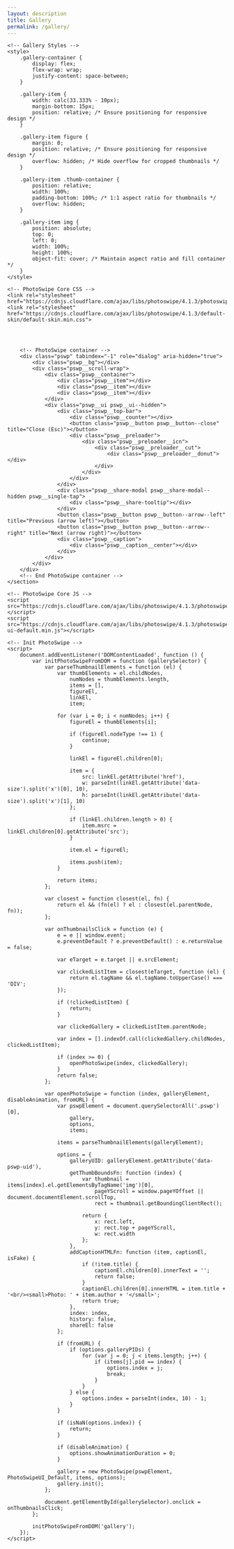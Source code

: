 ```yaml
---
layout: description
title: Gallery
permalink: /gallery/
---
```


<html lang="en">

<head>
    <meta charset="UTF-8">
    <meta name="viewport" content="width=device-width, initial-scale=1.0">
    <title>Gallery</title>

    <!-- Gallery Styles -->
    <style>
        .gallery-container {
            display: flex;
            flex-wrap: wrap;
            justify-content: space-between;
        }

        .gallery-item {
            width: calc(33.333% - 10px);
            margin-bottom: 15px;
            position: relative; /* Ensure positioning for responsive design */
        }

        .gallery-item figure {
            margin: 0;
            position: relative; /* Ensure positioning for responsive design */
            overflow: hidden; /* Hide overflow for cropped thumbnails */
        }

        .gallery-item .thumb-container {
            position: relative;
            width: 100%;
            padding-bottom: 100%; /* 1:1 aspect ratio for thumbnails */
            overflow: hidden;
        }

        .gallery-item img {
            position: absolute;
            top: 0;
            left: 0;
            width: 100%;
            height: 100%;
            object-fit: cover; /* Maintain aspect ratio and fill container */
        }
    </style>

    <!-- PhotoSwipe Core CSS -->
    <link rel="stylesheet" href="https://cdnjs.cloudflare.com/ajax/libs/photoswipe/4.1.3/photoswipe.min.css">
    <link rel="stylesheet" href="https://cdnjs.cloudflare.com/ajax/libs/photoswipe/4.1.3/default-skin/default-skin.min.css">
</head>

<body>
    <section class="gallery line" id="gallery">
        <div class="area gallery-container">
            <!-- Gallery Items -->
            <div class="gallery-item">
                <figure>
                    <div class="thumb-container">
                        <a href="https://i.namu.wiki/i/wQ9yxNSCR44RkET-qb_5PfDOb5u7sMSuvFSsUOiWe6XuVEiUDPoUEkqEOz4JSFUzfKOcoZB60WNjlHUD4eO4yPvbqL-BJXX2M8DFTu2MxBGg79UhG0oGB06YGyFoMKdhNsu8BHgCiSqR4z8Knk9K1Q.webp"
                            class="setimgsize" itemprop="contentUrl" data-size="2000x1333">
                            <img src="https://i.namu.wiki/i/wQ9yxNSCR44RkET-qb_5PfDOb5u7sMSuvFSsUOiWe6XuVEiUDPoUEkqEOz4JSFUzfKOcoZB60WNjlHUD4eO4yPvbqL-BJXX2M8DFTu2MxBGg79UhG0oGB06YGyFoMKdhNsu8BHgCiSqR4z8Knk9K1Q.webp"
                                class="img_frame" itemprop="thumbnail" alt="">
                        </a>
                    </div>
                </figure>
            </div>
            <div class="gallery-item">
                <figure>
                    <div class="thumb-container">
                        <a href="https://i.namu.wiki/i/wQ9yxNSCR44RkET-qb_5PfDOb5u7sMSuvFSsUOiWe6XuVEiUDPoUEkqEOz4JSFUzfKOcoZB60WNjlHUD4eO4yPvbqL-BJXX2M8DFTu2MxBGg79UhG0oGB06YGyFoMKdhNsu8BHgCiSqR4z8Knk9K1Q.webp"
                            class="setimgsize" itemprop="contentUrl" data-size="2000x1333">
                            <img src="https://i.namu.wiki/i/wQ9yxNSCR44RkET-qb_5PfDOb5u7sMSuvFSsUOiWe6XuVEiUDPoUEkqEOz4JSFUzfKOcoZB60WNjlHUD4eO4yPvbqL-BJXX2M8DFTu2MxBGg79UhG0oGB06YGyFoMKdhNsu8BHgCiSqR4z8Knk9K1Q.webp"
                                class="img_frame" itemprop="thumbnail" alt="">
                        </a>
                    </div>
                </figure>
            </div>
            <div class="gallery-item">
                <figure>
                    <div class="thumb-container">
                        <a href="https://i.namu.wiki/i/wQ9yxNSCR44RkET-qb_5PfDOb5u7sMSuvFSsUOiWe6XuVEiUDPoUEkqEOz4JSFUzfKOcoZB60WNjlHUD4eO4yPvbqL-BJXX2M8DFTu2MxBGg79UhG0oGB06YGyFoMKdhNsu8BHgCiSqR4z8Knk9K1Q.webp"
                            class="setimgsize" itemprop="contentUrl" data-size="2000x1333">
                            <img src="https://i.namu.wiki/i/wQ9yxNSCR44RkET-qb_5PfDOb5u7sMSuvFSsUOiWe6XuVEiUDPoUEkqEOz4JSFUzfKOcoZB60WNjlHUD4eO4yPvbqL-BJXX2M8DFTu2MxBGg79UhG0oGB06YGyFoMKdhNsu8BHgCiSqR4z8Knk9K1Q.webp"
                                class="img_frame" itemprop="thumbnail" alt="">
                        </a>
                    </div>
                </figure>
            </div>
            <!-- Add more gallery items as needed -->
        </div>

        <!-- PhotoSwipe container -->
        <div class="pswp" tabindex="-1" role="dialog" aria-hidden="true">
            <div class="pswp__bg"></div>
            <div class="pswp__scroll-wrap">
                <div class="pswp__container">
                    <div class="pswp__item"></div>
                    <div class="pswp__item"></div>
                    <div class="pswp__item"></div>
                </div>
                <div class="pswp__ui pswp__ui--hidden">
                    <div class="pswp__top-bar">
                        <div class="pswp__counter"></div>
                        <button class="pswp__button pswp__button--close" title="Close (Esc)"></button>
                        <div class="pswp__preloader">
                            <div class="pswp__preloader__icn">
                                <div class="pswp__preloader__cut">
                                    <div class="pswp__preloader__donut"></div>
                                </div>
                            </div>
                        </div>
                    </div>
                    <div class="pswp__share-modal pswp__share-modal--hidden pswp__single-tap">
                        <div class="pswp__share-tooltip"></div>
                    </div>
                    <button class="pswp__button pswp__button--arrow--left" title="Previous (arrow left)"></button>
                    <button class="pswp__button pswp__button--arrow--right" title="Next (arrow right)"></button>
                    <div class="pswp__caption">
                        <div class="pswp__caption__center"></div>
                    </div>
                </div>
            </div>
        </div>
        <!-- End PhotoSwipe container -->
    </section>

    <!-- PhotoSwipe Core JS -->
    <script src="https://cdnjs.cloudflare.com/ajax/libs/photoswipe/4.1.3/photoswipe.min.js"></script>
    <script src="https://cdnjs.cloudflare.com/ajax/libs/photoswipe/4.1.3/photoswipe-ui-default.min.js"></script>

    <!-- Init PhotoSwipe -->
    <script>
        document.addEventListener('DOMContentLoaded', function () {
            var initPhotoSwipeFromDOM = function (gallerySelector) {
                var parseThumbnailElements = function (el) {
                    var thumbElements = el.childNodes,
                        numNodes = thumbElements.length,
                        items = [],
                        figureEl,
                        linkEl,
                        item;

                    for (var i = 0; i < numNodes; i++) {
                        figureEl = thumbElements[i];

                        if (figureEl.nodeType !== 1) {
                            continue;
                        }

                        linkEl = figureEl.children[0];

                        item = {
                            src: linkEl.getAttribute('href'),
                            w: parseInt(linkEl.getAttribute('data-size').split('x')[0], 10),
                            h: parseInt(linkEl.getAttribute('data-size').split('x')[1], 10)
                        };

                        if (linkEl.children.length > 0) {
                            item.msrc = linkEl.children[0].getAttribute('src');
                        }

                        item.el = figureEl;

                        items.push(item);
                    }

                    return items;
                };

                var closest = function closest(el, fn) {
                    return el && (fn(el) ? el : closest(el.parentNode, fn));
                };

                var onThumbnailsClick = function (e) {
                    e = e || window.event;
                    e.preventDefault ? e.preventDefault() : e.returnValue = false;

                    var eTarget = e.target || e.srcElement;

                    var clickedListItem = closest(eTarget, function (el) {
                        return el.tagName && el.tagName.toUpperCase() === 'DIV';
                    });

                    if (!clickedListItem) {
                        return;
                    }

                    var clickedGallery = clickedListItem.parentNode;

                    var index = [].indexOf.call(clickedGallery.childNodes, clickedListItem);

                    if (index >= 0) {
                        openPhotoSwipe(index, clickedGallery);
                    }
                    return false;
                };

                var openPhotoSwipe = function (index, galleryElement, disableAnimation, fromURL) {
                    var pswpElement = document.querySelectorAll('.pswp')[0],
                        gallery,
                        options,
                        items;

                    items = parseThumbnailElements(galleryElement);

                    options = {
                        galleryUID: galleryElement.getAttribute('data-pswp-uid'),
                        getThumbBoundsFn: function (index) {
                            var thumbnail = items[index].el.getElementsByTagName('img')[0],
                                pageYScroll = window.pageYOffset || document.documentElement.scrollTop,
                                rect = thumbnail.getBoundingClientRect();

                            return {
                                x: rect.left,
                                y: rect.top + pageYScroll,
                                w: rect.width
                            };
                        },
                        addCaptionHTMLFn: function (item, captionEl, isFake) {
                            if (!item.title) {
                                captionEl.children[0].innerText = '';
                                return false;
                            }
                            captionEl.children[0].innerHTML = item.title + '<br/><small>Photo: ' + item.author + '</small>';
                            return true;
                        },
                        index: index,
                        history: false,
                        shareEl: false
                    };

                    if (fromURL) {
                        if (options.galleryPIDs) {
                            for (var j = 0; j < items.length; j++) {
                                if (items[j].pid == index) {
                                    options.index = j;
                                    break;
                                }
                            }
                        } else {
                            options.index = parseInt(index, 10) - 1;
                        }
                    }

                    if (isNaN(options.index)) {
                        return;
                    }

                    if (disableAnimation) {
                        options.showAnimationDuration = 0;
                    }

                    gallery = new PhotoSwipe(pswpElement, PhotoSwipeUI_Default, items, options);
                    gallery.init();
                };

                document.getElementById(gallerySelector).onclick = onThumbnailsClick;
            };

            initPhotoSwipeFromDOM('gallery');
        });
    </script>
</body>

</html>
